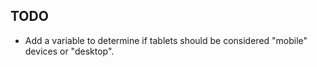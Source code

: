 ## TODO
- Add a variable to determine if tablets should be considered "mobile" devices or "desktop".
